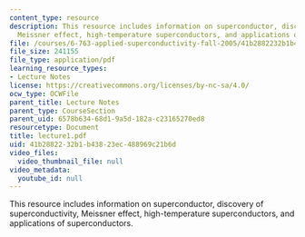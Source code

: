 ```yaml
---
content_type: resource
description: This resource includes information on superconductor, discovery of superconductivity,
  Meissner effect, high-temperature superconductors, and applications of superconductors.
file: /courses/6-763-applied-superconductivity-fall-2005/41b2882232b1b43823ec488969c21b6d_lecture1.pdf
file_size: 241155
file_type: application/pdf
learning_resource_types:
- Lecture Notes
license: https://creativecommons.org/licenses/by-nc-sa/4.0/
ocw_type: OCWFile
parent_title: Lecture Notes
parent_type: CourseSection
parent_uid: 6578b634-68d1-9a5d-182a-c23165270ed8
resourcetype: Document
title: lecture1.pdf
uid: 41b28822-32b1-b438-23ec-488969c21b6d
video_files:
  video_thumbnail_file: null
video_metadata:
  youtube_id: null
---
```

This resource includes information on superconductor, discovery of superconductivity, Meissner effect, high-temperature superconductors, and applications of superconductors.